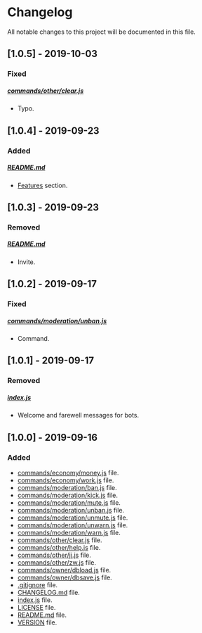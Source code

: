 # Changelog

All notable changes to this project will be documented in this file.

## [1.0.5] - 2019-10-03

### Fixed

##### [commands/other/clear.js](commands/other/clear.js)

- Typo.

## [1.0.4] - 2019-09-23

### Added

##### [README.md](README.md)

- [Features](https://github.com/DeBos99/team-discord4boy-bot#features) section.

## [1.0.3] - 2019-09-23

### Removed

##### [README.md](README.md)

- Invite.

## [1.0.2] - 2019-09-17

### Fixed

##### [commands/moderation/unban.js](commands/moderation/unban.js)

- Command.

## [1.0.1] - 2019-09-17

### Removed

##### [index.js](index.js)

- Welcome and farewell messages for bots.

## [1.0.0] - 2019-09-16

### Added

- [commands/economy/money.js](commands/economy/money.js) file.
- [commands/economy/work.js](commands/economy/work.js) file.
- [commands/moderation/ban.js](commands/moderation/ban.js) file.
- [commands/moderation/kick.js](commands/moderation/kick.js) file.
- [commands/moderation/mute.js](commands/moderation/mute.js) file.
- [commands/moderation/unban.js](commands/moderation/unban.js) file.
- [commands/moderation/unmute.js](commands/moderation/unmute.js) file.
- [commands/moderation/unwarn.js](commands/moderation/unwarn.js) file.
- [commands/moderation/warn.js](commands/moderation/warn.js) file.
- [commands/other/clear.js](commands/other/clear.js) file.
- [commands/other/help.js](commands/other/help.js) file.
- [commands/other/jj.js](commands/other/jj.js) file.
- [commands/other/zw.js](commands/other/zw.js) file.
- [commands/owner/dbload.js](commands/owner/dbload.js) file.
- [commands/owner/dbsave.js](commands/owner/dbsave.js) file.
- [.gitignore](.gitignore) file.
- [CHANGELOG.md](CHANGELOG.md) file.
- [index.js](index.js) file.
- [LICENSE](LICENSE) file.
- [README.md](README.md) file.
- [VERSION](VERSION) file.
